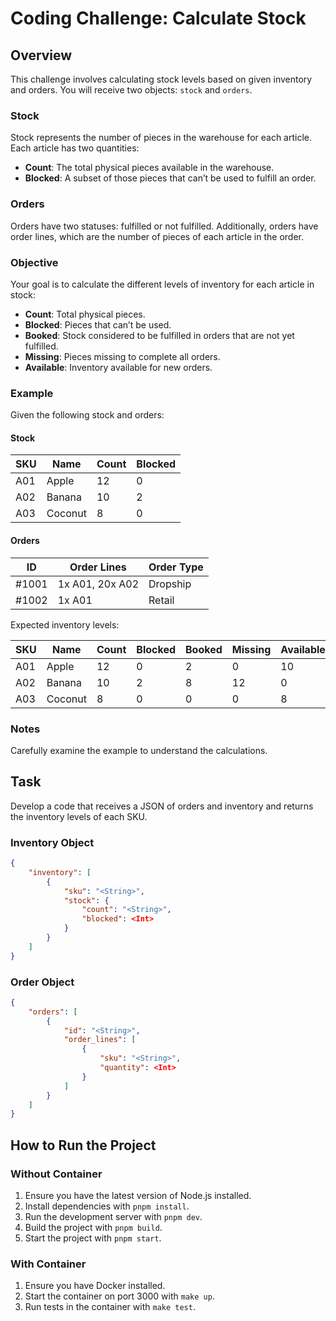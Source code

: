 # Coding Challenge: Calculate Stock

## Overview

This challenge involves calculating stock levels based on given inventory and orders. You will receive two objects: `stock` and `orders`.

### Stock

Stock represents the number of pieces in the warehouse for each article. Each article has two quantities:
- **Count**: The total physical pieces available in the warehouse.
- **Blocked**: A subset of those pieces that can’t be used to fulfill an order.

### Orders

Orders have two statuses: fulfilled or not fulfilled. Additionally, orders have order lines, which are the number of pieces of each article in the order.

### Objective

Your goal is to calculate the different levels of inventory for each article in stock:
- **Count**: Total physical pieces.
- **Blocked**: Pieces that can’t be used.
- **Booked**: Stock considered to be fulfilled in orders that are not yet fulfilled.
- **Missing**: Pieces missing to complete all orders.
- **Available**: Inventory available for new orders.

### Example

Given the following stock and orders:

#### Stock
| SKU | Name    | Count | Blocked |
|-----|---------|-------|---------|
| A01 | Apple   | 12    | 0       |
| A02 | Banana  | 10    | 2       |
| A03 | Coconut | 8     | 0       |

#### Orders
| ID   | Order Lines         | Order Type |
|------|---------------------|------------|
| #1001| 1x A01, 20x A02     | Dropship   |
| #1002| 1x A01              | Retail     |

Expected inventory levels:

| SKU | Name    | Count | Blocked | Booked | Missing | Available |
|-----|---------|-------|---------|--------|---------|-----------|
| A01 | Apple   | 12    | 0       | 2      | 0       | 10        |
| A02 | Banana  | 10    | 2       | 8      | 12      | 0         |
| A03 | Coconut | 8     | 0       | 0      | 0       | 8         |

### Notes

Carefully examine the example to understand the calculations.

## Task

Develop a code that receives a JSON of orders and inventory and returns the inventory levels of each SKU.

### Inventory Object
```json
{
    "inventory": [
        {
            "sku": "<String>",
            "stock": {
                "count": "<String>",
                "blocked": <Int>
            }
        }
    ]
}
```

### Order Object
```json
{
    "orders": [
        {
            "id": "<String>",
            "order_lines": [
                {
                    "sku": "<String>",
                    "quantity": <Int>
                }
            ]
        }
    ]
}
```

## How to Run the Project

### Without Container

1. Ensure you have the latest version of Node.js installed.
2. Install dependencies with `pnpm install`.
3. Run the development server with `pnpm dev`.
4. Build the project with `pnpm build`.
5. Start the project with `pnpm start`.

### With Container

1. Ensure you have Docker installed.
2. Start the container on port 3000 with `make up`.
3. Run tests in the container with `make test`.